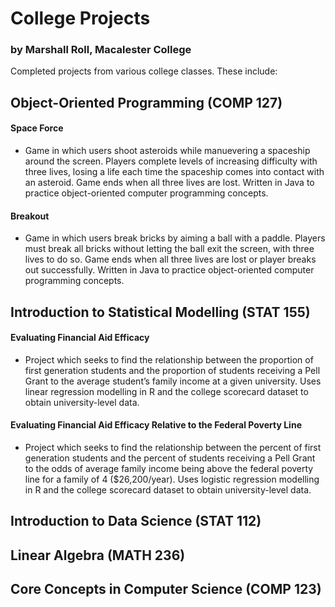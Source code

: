 # College Projects
### by Marshall Roll, Macalester College

Completed projects from various college classes. These include:

## Object-Oriented Programming (COMP 127)

#### Space Force 
* Game in which users shoot asteroids while manuevering a spaceship around the screen. Players complete levels of increasing difficulty with three lives, losing a life each time the spaceship comes into contact with an asteroid. Game ends when all three lives are lost. Written in Java to practice object-oriented computer programming concepts. 

#### Breakout 
* Game in which users break bricks by aiming a ball with a paddle. Players must break all bricks without letting the ball exit the screen, with three lives to do so. Game ends when all three lives are lost or player breaks out successfully. Written in Java to practice object-oriented computer programming concepts. 

## Introduction to Statistical Modelling (STAT 155)

#### Evaluating Financial Aid Efficacy
* Project which seeks to find the relationship between the proportion of first generation students and the proportion of students receiving a Pell Grant to the average student’s family income at a given university. Uses linear regression modelling in R and the college scorecard dataset to obtain university-level data.

#### Evaluating Financial Aid Efficacy Relative to the Federal Poverty Line
* Project which seeks to find the relationship between the percent of first generation students and the percent of students receiving a Pell Grant to the odds of average family income being above the federal poverty line for a family of 4 ($26,200/year). Uses logistic regression modelling in R and the college scorecard dataset to obtain university-level data. 

## Introduction to Data Science (STAT 112)

## Linear Algebra (MATH 236)

## Core Concepts in Computer Science (COMP 123)
